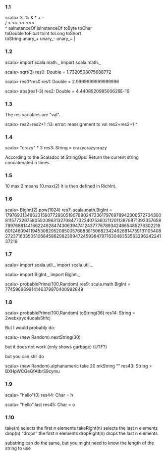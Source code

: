 ### 1.1 ###

scala> 3.
%              &              *              +              -              
/              >              >=             >>             >>>            
^              asInstanceOf   isInstanceOf   toByte         toChar         
toDouble       toFloat        toInt          toLong         toShort        
toString       unary_+        unary_-        unary_~        |              

### 1.2 ###

scala> import scala.math._
import scala.math._

scala> sqrt(3)
res0: Double = 1.7320508075688772

scala> res0*res0
res1: Double = 2.9999999999999996

scala> abs(res1-3)
res2: Double = 4.440892098500626E-16

### 1.3 ###

The res variables are "val".

scala> res2=res2+1
<console>:13: error: reassignment to val
       res2=res2+1
           ^

### 1.4 ###

scala> "crazy" * 3
res3: String = crazycrazycrazy

According to the Scaladoc at StringOps:
Return the current string concatenated n times.

### 1.5 ### 

10 max 2 means 10.max(2) 
It is then defined in RichInt. 

### 1.6 ###

scala> BigInt(2).pow(1024)
res7: scala.math.BigInt = 179769313486231590772930519078902473361797697894230657273430081157732675805500963132708477322407536021120113879871393357658789768814416622492847430639474124377767893424865485276302219601246094119453082952085005768838150682342462881473913110540827237163350510684586298239947245938479716304835356329624224137216

### 1.7 ###

scala> import scala.util._
import scala.util._

scala> import BigInt._
import BigInt._

scala> probablePrime(100,Random)
res9: scala.math.BigInt = 774596969914146379970400992849

### 1.8 ###

scala> probablePrime(100,Random).toString(36)
res14: String = 2webxjryo4uoals5hfcj

But I would probably do:

scala> (new Random).nextString(30)

but it does not work (only shows garbage) (UTF?)

but you can still do 

scala> (new Random).alphanumeric take 20 mkString ""
res43: String = BXHpWCGeGfAtbrS9cymu

### 1.9 ###

scala> "hello"(0)
res44: Char = h

scala> "hello".last
res45: Char = o

### 1.10 ###

take(n) selects the first n elements
takeRight(n) selects the last n elements
drop(n) "drops" the first n elements
dropRight(n) drops the last n elements

substring can do the same, but you might need to know the length of the string to use

